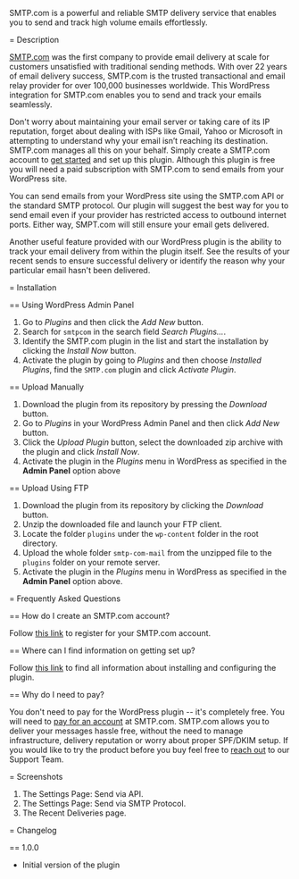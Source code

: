 SMTP.com is a powerful and reliable SMTP delivery service that enables you to send and track high volume emails effortlessly.

= Description

[SMTP.com](https://smtp.com) was the first company to provide email delivery at scale for customers unsatisfied with traditional sending methods. With over 22 years of email delivery success, SMTP.com is the trusted transactional and email relay provider for over 100,000 businesses worldwide. This WordPress integration for SMTP.com enables you to send and track your emails seamlessly.

Don't worry about maintaining your email server or taking care of its IP reputation, forget about dealing with ISPs like Gmail, Yahoo or Microsoft in attempting to understand why your email isn’t reaching its destination. SMTP.com manages all this on your behalf. Simply create a SMTP.com account to [get started](https://registration.smtp.com/?afid=wpplugin) and set up this plugin. Although this plugin is free you will need a paid subscription with SMTP.com to send emails from your WordPress site.

You can send emails from your WordPress site using the SMTP.com API or the standard SMTP protocol. Our plugin will suggest the best way for you to send email even if your provider has restricted access to outbound internet ports. Either way, SMPT.com will still ensure your email gets delivered.

Another useful feature provided with our WordPress plugin is the ability to track your email delivery from within the plugin itself. See the results of your recent sends to ensure successful delivery or identify the reason why your particular email hasn't been delivered.

= Installation

== Using WordPress Admin Panel
1. Go to *Plugins* and then click the *Add New* button.
2. Search for `smtpcom` in the search field *Search Plugins...*.
3. Identify the SMTP.com plugin in the list and start the installation by clicking the *Install Now* button.
4. Activate the plugin by going to *Plugins* and then choose *Installed Plugins*, find the `SMTP.com` plugin and click *Activate Plugin*.

== Upload Manually
1. Download the plugin from its repository by pressing the *Download* button.
2. Go to *Plugins* in your WordPress Admin Panel and then click *Add New* button.
3. Click the *Upload Plugin* button, select the downloaded zip archive with the plugin and click *Install Now*.
4. Activate the plugin in the *Plugins* menu in WordPress as specified in the **Admin Panel** option above 

== Upload Using FTP
1. Download the plugin from its repository by clicking the *Download* button.
2. Unzip the downloaded file and launch your FTP client.
3. Locate the folder `plugins` under the `wp-content` folder in the root directory.
4. Upload the whole folder `smtp-com-mail` from the unzipped file to the `plugins` folder on your remote server.
5. Activate the plugin in the *Plugins* menu in WordPress as specified in the **Admin Panel** option above.

= Frequently Asked Questions

== How do I create an SMTP.com account?

Follow [this link](https://registration.smtp.com/?afid=wpplugin) to register for your SMTP.com account.

== Where can I find information on getting set up?

Follow [this link](https://kb.smtp.com/article/2137-wp-plugin) to find all information about installing and configuring the plugin.

== Why do I need to pay?

You don't need to pay for the WordPress plugin -- it's completely free. You will need to [pay for an account](https://registration.smtp.com/?afid=wpplugin) at SMTP.com. SMTP.com allows you to deliver your messages hassle free, without the need to manage infrastructure, delivery reputation or worry about proper SPF/DKIM setup. If you would like to try the product before you buy feel free to [reach out](https://kb.smtp.com/article/2114-the-smtp-support-team) to our Support Team.

= Screenshots

1. The Settings Page: Send via API.
2. The Settings Page: Send via SMTP Protocol.
3. The Recent Deliveries page.

= Changelog

== 1.0.0
* Initial version of the plugin